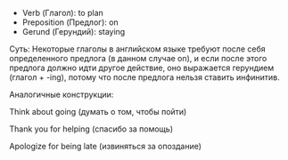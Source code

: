 * Verb (Глагол): to plan
* Preposition (Предлог): on
* Gerund (Герундий): staying



Суть: Некоторые глаголы в английском языке требуют после себя определенного предлога (в данном случае on), и если после этого предлога должно идти другое действие, оно выражается герундием (глагол + -ing), потому что после предлога нельзя ставить инфинитив.



Аналогичные конструкции:



Think about going (думать о том, чтобы пойти)



Thank you for helping (спасибо за помощь)



Apologize for being late (извиняться за опоздание)

